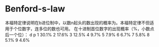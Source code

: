 # Benford-s-law

本福特定律说明在b进位制中，以数n起头的数出现的概率为。本福特定律不但适用于个位数字，连多位的数也可用。
在十进制首位数字的出现概率（%，小数点后一个位）：
d	p
1	30.1%
2	17.6%
3	12.5%
4	9.7%
5	7.9%
6	6.7%
7	5.8%
8	5.1%
9	4.6%
